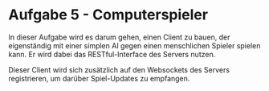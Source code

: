 # Aufgabe 5 - Computerspieler

In dieser Aufgabe wird es darum gehen, einen Client zu bauen, der eigenständig mit einer simplen AI gegen einen menschlichen 
Spieler spielen kann. Er wird dabei das RESTful-Interface des Servers nutzen.

Dieser Client wird sich zusätzlich auf den Websockets des Servers registrieren, um darüber Spiel-Updates zu empfangen. 